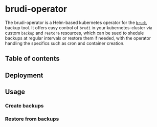 # brudi-operator
The brudi-operator is a Helm-based kubernetes operator for the [`brudi`](https://github.com/mittwald/brudi) backup tool. It offers easy control of `brudi` in your kubernetes-cluster via custom `backup` and `restore` resources, which can be sued to shedule backups at regular intervals or restore them if needed, with the operator handling the specifics such as cron and container creation.

## Table of contents

## Deployment

## Usage

### Create backups

### Restore from backups
